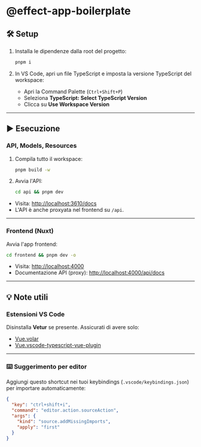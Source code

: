 # @effect-app-boilerplate

## 🛠️ Setup

1. Installa le dipendenze dalla root del progetto:

   ```bash
   pnpm i
   ```

2. In VS Code, apri un file TypeScript e imposta la versione TypeScript del workspace:

   * Apri la Command Palette (`Ctrl+Shift+P`)
   * Seleziona **TypeScript: Select TypeScript Version**
   * Clicca su **Use Workspace Version**

---

## ▶️ Esecuzione

### API, Models, Resources

1. Compila tutto il workspace:

   ```bash
   pnpm build -w
   ```

2. Avvia l'API:

   ```bash
   cd api && pnpm dev
   ```

* Visita: [http://localhost:3610/docs](http://localhost:3610/docs)
* L'API è anche proxyata nel frontend su `/api`.

---

### Frontend (Nuxt)

Avvia l'app frontend:

```bash
cd frontend && pnpm dev -o
```

* Visita: [http://localhost:4000](http://localhost:4000)
* Documentazione API (proxy): [http://localhost:4000/api/docs](http://localhost:4000/api/docs)

---

## 💡 Note utili

### Estensioni VS Code

Disinstalla **Vetur** se presente. Assicurati di avere solo:

* [Vue.volar](https://marketplace.visualstudio.com/items?itemName=Vue.volar)
* [Vue.vscode-typescript-vue-plugin](https://marketplace.visualstudio.com/items?itemName=Vue.vscode-typescript-vue-plugin)

---

### ⌨️ Suggerimento per editor

Aggiungi questo shortcut nei tuoi keybindings (`.vscode/keybindings.json`) per importare automaticamente:

```json
{
  "key": "ctrl+shift+i",
  "command": "editor.action.sourceAction",
  "args": {
    "kind": "source.addMissingImports",
    "apply": "first"
  }
}
```
